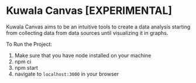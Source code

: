 # Kuwala Canvas [EXPERIMENTAL]

Kuwala Canvas aims to be an intuitive tools to create a data analysis starting from collecting data
from data sources until visualizing it in graphs.

To Run the Project:

1. Make sure that you have node installed on your machine
2. npm ci
3. npm start
4. navigate to `localhost:3000` in your browser